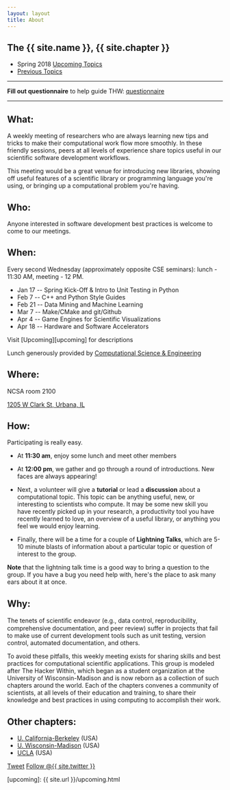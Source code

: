 ```yaml
---
layout: layout
title: About
---
```


<section class="content">

The {{ site.name }}, {{ site.chapter }}
===================

<ul class="listing">
<li> <span>Spring 2018</span> <a href="{{ site.url }}/upcoming.html">Upcoming Topics</a></li>
<li>  <a href="{{ site.url }}/previous.html">Previous Topics</a></li>
</ul>

------

**Fill out questionnaire** to help guide THW: [questionnaire][google_doc]

-----

What:
-----

A weekly meeting of researchers who are always learning new tips and tricks to
make their computational work flow more smoothly.  In these friendly sessions,
peers at all levels of experience share topics useful in our scientific
software development workflows.

This meeting would be a great venue for introducing new libraries, showing off
useful features of a scientific library or programming language you're using,
or bringing up a computational problem you're having.

Who:
----

Anyone interested in software development best practices is welcome to come to our meetings.

When:
-----

Every second Wednesday (approximately opposite CSE seminars): lunch - 11:30 AM, meeting - 12 PM. 

- Jan 17 -- Spring Kick-Off & Intro to Unit Testing in Python
- Feb 7 -- C++ and Python Style Guides
- Feb 21 -- Data Mining and Machine Learning
- Mar 7 -- Make/CMake and git/Github
- Apr 4 -- Game Engines for Scientific Visualizations
- Apr 18 -- Hardware and Software Accelerators

Visit [Upcoming][upcoming] for descriptions

Lunch generously provided by [Computational Science & Engineering][cse]

Where:
-------

NCSA room 2100

[1205 W Clark St, Urbana, IL][ncsa_map]

How:
-----

Participating is really easy.

* At **11:30 am**, enjoy some lunch and meet other members

* At **12:00 pm**, we gather and go through a round of introductions.
New faces are always appearing!

* Next, a volunteer will give a **tutorial** or lead a **discussion** about a
computational topic. This topic can be anything useful, new, or
interesting to scientists who compute. It may be some new skill you have recently picked
up in your research, a productivity tool you have recently learned to love, an overview of a
useful library, or anything you feel we would enjoy learning.

* Finally, there will be a time for a couple of **Lightning Talks**, which
are 5-10 minute blasts of information about a particular topic or
question of interest to the group.

**Note** that the lightning talk time is a good way to bring a
question to the group. If you have a bug you need help with, here's the
place to ask many ears about it at once.

Why:
------

The tenets of scientiﬁc endeavor (e.g., data control, reproducibility,
comprehensive documentation, and peer review) suffer in projects that fail
to make use of current development tools such as unit testing, version
control, automated documentation, and others.

To avoid these pitfalls, this weekly meeting exists for sharing skills and best practices for
computational scientific applications. This group is modeled after The
Hacker Within, which  began as a student organization at the University of Wisconsin-Madison and
is now reborn as a collection of such chapters around the world. Each of
the chapters convenes a community of scientists, at all levels of their
education and training, to share their knowledge and best practices in
using computing to accomplish their work.

Other chapters:
-----

  * [U. California-Berkeley](http://thehackerwithin.github.io/berkeley) (USA)
  * [U. Wisconsin-Madison](http://thehackerwithin.github.io/wisconsin) (USA)
  * [UCLA](http://www.thehackerwithin.org/ucla/) (USA)

<a href="http://twitter.com/share" class="twitter-share-button" data-count="none" data-via="{{ site.twitter }}">Tweet</a>
<a href="http://twitter.com/{{ site.twitter }}" class="twitter-follow-button" data-show-count="false">Follow @{{ site.twitter }}</a>
<script src="http://platform.twitter.com/widgets.js" type="text/javascript"></script>



</section>

[google_doc]: https://goo.gl/forms/bQgGLTz4lvfNtSGM2
[ncsa_map]: http://illinois.edu/map/view?skinId=0&ACTION=MAP&buildingId=564
[g-calendar]: https://www.google.com/calendar/embed?src=hacker.within.il%40gmail.com&ctz=America/Chicago
[googleForm]: https://docs.google.com/forms/d/1MLw4UiMu3Q_jELYYJRkSgJF4MsZfeLIwfbUEC9-5PD4/viewform?usp=send_form
[cse]: http://cse.illinois.edu/
[upcoming]: {{ site.url }}/upcoming.html
